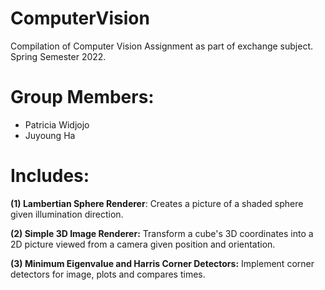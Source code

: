 # ComputerVision
Compilation of Computer Vision Assignment as part of exchange subject. 
Spring Semester 2022.

# Group Members:
- Patricia Widjojo
- Juyoung Ha

# Includes:

**(1) Lambertian Sphere Renderer**: Creates a picture of a shaded sphere given illumination direction.

**(2) Simple 3D Image Renderer:** Transform a cube's 3D coordinates into a 2D picture viewed from a camera given position and orientation.

**(3) Minimum Eigenvalue and Harris Corner Detectors:** Implement corner detectors for image, plots and compares times.

